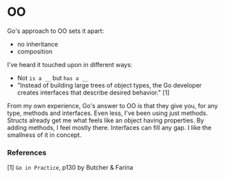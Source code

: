 # OO

Go's approach to OO sets it apart:

- no inheritance
- composition

I've heard it touched upon in different ways:

- Not `is a __` but `has a __`
- "Instead of building large trees of object types, the Go developer creates interfaces that describe desired behavior." [1]

From my own experience, Go's answer to OO is that they give you, for any type, methods and interfaces.  Even less, I've been using just methods.  Structs already get me what feels like an object having properties. By adding methods, I feel mostly there.  Interfaces can fill any gap.  I like the smallness of it in concept.

### References

[1] `Go in Practice`, p130 by Butcher & Farina
